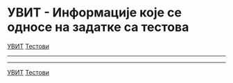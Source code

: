 # УВИТ - Информације које се односе на задатке са тестова

[УВИТ](../../README.md) [Тестови](../README.md)

---

---

[УВИТ](../../README.md) [Тестови](../README.md)